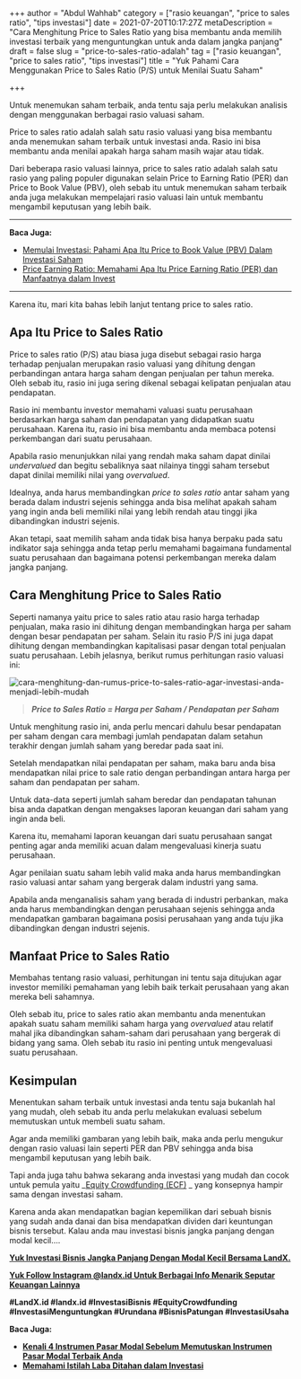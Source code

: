 +++
author = "Abdul Wahhab"
category = ["rasio keuangan", "price to sales ratio", "tips investasi"]
date = 2021-07-20T10:17:27Z
metaDescription = "Cara Menghitung Price to Sales Ratio yang bisa membantu anda memilih investasi terbaik yang menguntungkan untuk anda dalam jangka panjang"
draft = false
slug = "price-to-sales-ratio-adalah"
tag = ["rasio keuangan", "price to sales ratio", "tips investasi"]
title = "Yuk Pahami Cara Menggunakan Price to Sales Ratio (P/S) untuk Menilai Suatu Saham"

+++


Untuk menemukan saham terbaik, anda tentu saja perlu melakukan analisis dengan menggunakan berbagai rasio valuasi saham.

Price to sales ratio adalah salah satu rasio valuasi yang bisa membantu anda menemukan saham terbaik untuk investasi anda. Rasio ini bisa membantu anda menilai apakah harga saham masih wajar atau tidak.

Dari beberapa rasio valuasi lainnya, price to sales ratio adalah salah satu rasio yang paling populer digunakan selain Price to Earning Ratio (PER) dan Price to Book Value (PBV), oleh sebab itu untuk menemukan saham terbaik anda juga melakukan mempelajari rasio valuasi lain untuk membantu mengambil keputusan yang lebih baik.

---

**Baca Juga:**

* [Memulai Investasi: Pahami Apa Itu Price to Book Value (PBV) Dalam Investasi Saham](https://landx.id/blog/memulai-investasi-pahami-apa-itu-price-to-book-value-pbv-dalam-investasi-saham/)  
* [Price Earning Ratio: Memahami Apa Itu Price Earning Ratio (PER) dan Manfaatnya dalam Invest](https://landx.id/blog/price-earning-ratio-adalah/)

---

Karena itu, mari kita bahas lebih lanjut tentang price to sales ratio.

## Apa Itu Price to Sales Ratio

Price to sales ratio (P/S) atau biasa juga disebut sebagai rasio harga terhadap penjualan merupakan rasio valuasi yang dihitung dengan perbandingan antara harga saham dengan penjualan per tahun mereka. Oleh sebab itu, rasio ini juga sering dikenal sebagai kelipatan penjualan atau pendapatan.

Rasio ini membantu investor memahami valuasi suatu perusahaan berdasarkan harga saham dan pendapatan yang didapatkan suatu perusahaan. Karena itu, rasio ini bisa membantu anda membaca potensi perkembangan dari suatu perusahaan.

Apabila rasio menunjukkan nilai yang rendah maka saham dapat dinilai _undervalued_ dan begitu sebaliknya saat nilainya tinggi saham tersebut dapat dinilai memiliki nilai yang _overvalued_.

Idealnya, anda harus membandingkan _price to sales ratio_ antar saham yang berada dalam industri sejenis sehingga anda bisa melihat apakah saham yang ingin anda beli memiliki nilai yang lebih rendah atau tinggi jika dibandingkan industri sejenis.

Akan tetapi, saat memilih saham anda tidak bisa hanya berpaku pada satu indikator saja sehingga anda tetap perlu memahami bagaimana fundamental suatu perusahaan dan bagaimana potensi perkembangan mereka dalam jangka panjang.

## Cara Menghitung Price to Sales Ratio

Seperti namanya yaitu price to sales ratio atau rasio harga terhadap penjualan, maka rasio ini dihitung dengan membandingkan harga per saham dengan besar pendapatan per saham. Selain itu rasio P/S ini juga dapat dihitung dengan membandingkan kapitalisasi pasar dengan total penjualan suatu perusahaan. Lebih jelasnya, berikut rumus perhitungan rasio valuasi ini:

![cara-menghitung-dan-rumus-price-to-sales-ratio-agar-investasi-anda-menjadi-lebih-mudah](https://accountgram-production.sfo2.cdn.digitaloceanspaces.com/landx_ghost/2021/09/cara-menghitung-dan-rumus-price-to-sales-ratio-agar-investasi-anda-menjadi-lebih-mudah.png)

> **_Price to Sales Ratio = Harga per Saham / Pendapatan per Saham_**

Untuk menghitung rasio ini, anda perlu mencari dahulu besar pendapatan per saham dengan cara membagi jumlah pendapatan dalam setahun terakhir dengan jumlah saham yang beredar pada saat ini.

Setelah mendapatkan nilai pendapatan per saham, maka baru anda bisa mendapatkan nilai price to sale ratio dengan perbandingan antara harga per saham dan pendapatan per saham.

Untuk data-data seperti jumlah saham beredar dan pendapatan tahunan bisa anda dapatkan dengan mengakses laporan keuangan dari saham yang ingin anda beli.

Karena itu, memahami laporan keuangan dari suatu perusahaan sangat penting agar anda memiliki acuan dalam mengevaluasi kinerja suatu perusahaan.

Agar penilaian suatu saham lebih valid maka anda harus membandingkan rasio valuasi antar saham yang bergerak dalam industri yang sama.

Apabila anda menganalisis saham yang berada di industri perbankan, maka anda harus membandingkan dengan perusahaan sejenis sehingga anda mendapatkan gambaran  bagaimana posisi perusahaan yang anda tuju jika dibandingkan dengan industri sejenis.

## Manfaat Price to Sales Ratio

Membahas tentang rasio valuasi, perhitungan ini tentu saja ditujukan agar investor memiliki pemahaman yang lebih baik terkait perusahaan yang akan mereka beli sahamnya.

Oleh sebab itu, price to sales ratio akan membantu anda menentukan apakah suatu saham memiliki saham harga yang _overvalued_ atau relatif mahal jika dibandingkan saham-saham dari perusahaan yang bergerak di bidang yang sama. Oleh sebab itu rasio ini penting untuk mengevaluasi suatu perusahaan.

## Kesimpulan

Menentukan saham terbaik untuk investasi anda tentu saja bukanlah hal yang mudah, oleh sebab itu anda perlu melakukan evaluasi sebelum memutuskan untuk membeli suatu saham.

Agar anda memiliki gambaran yang lebih baik, maka anda perlu mengukur dengan rasio valuasi lain seperti PER dan PBV sehingga anda bisa mengambil keputusan yang lebih baik.

Tapi anda juga tahu bahwa sekarang anda investasi yang mudah dan cocok untuk pemula yaitu  _[Equity Crowdfunding (ECF)](https://landx.id/) _ yang konsepnya hampir sama dengan investasi saham.

Karena anda akan mendapatkan bagian kepemilikan dari sebuah bisnis yang sudah anda danai dan bisa mendapatkan dividen dari keuntungan bisnis tersebut. Kalau anda mau investasi bisnis jangka panjang dengan modal kecil….

**[Yuk Investasi Bisnis Jangka Panjang Dengan Modal Kecil Bersama LandX.](https://landx.id/project/index.html)**

[**Yuk Follow Instagram @landx.id Untuk Berbagai Info Menarik Seputar Keuangan Lainnya**](https://instagram.com/landx.id?utm_medium=copy_link)

**#LandX.id  #landx.id  #InvestasiBisnis  #EquityCrowdfunding  #InvestasiMenguntungkan  #Urundana  #BisnisPatungan  #InvestasiUsaha**

**Baca Juga:**

* ****[**Kenali 4 Instrumen Pasar Modal Sebelum Memutuskan Instrumen Pasar Modal Terbaik Anda**](https://landx.id/blog/kenali-4-instrumen-pasar-modal-sebelum-memutuskan-instrumen-pasar-modal-terbaik-anda/)****
* ****[**Memahami Istilah Laba Ditahan dalam Investasi**](https://landx.id/blog/pahami-perbedaan-dividen-dan-capital-gain-sebelum-memulai-investasi/)****

